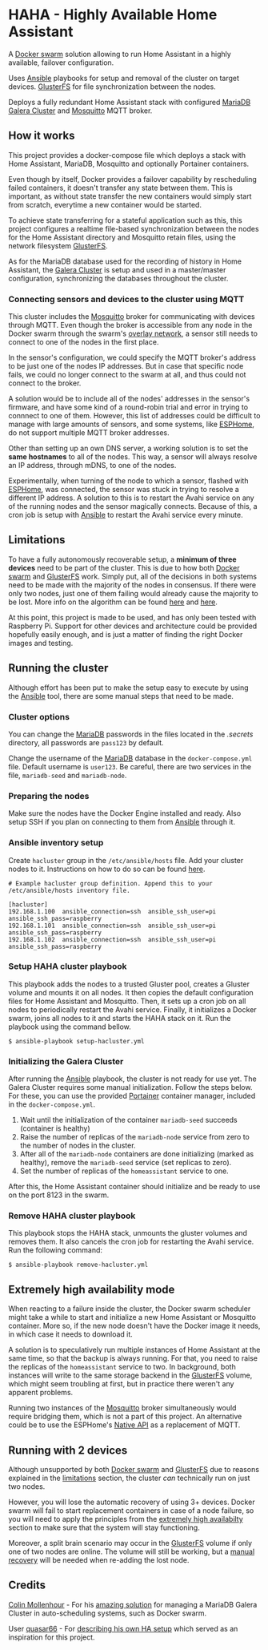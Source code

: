 # HAHA - Highly Available Home Assistant
A [Docker swarm](https://docs.docker.com/engine/swarm/) solution allowing to run Home Assistant in a highly available, failover configuration. 

Uses [Ansible](https://www.ansible.com/) playbooks for setup and removal of the cluster on target devices. [GlusterFS](https://www.gluster.org/) for file synchronization between the nodes.

Deploys a fully redundant Home Assistant stack with configured [MariaDB Galera Cluster](https://galeracluster.com/) and [Mosquitto](https://mosquitto.org/) MQTT broker.

## How it works
This project provides a docker-compose file which deploys a stack with Home Assistant, MariaDB, Mosquitto and optionally Portainer containers.

Even though by itself, Docker provides a failover capability by rescheduling failed containers, it doesn't transfer any state between them. This is important, as without state transfer the new containers would simply start from scratch, everytime a new container would be started.

To achieve state transferring for a stateful application such as this, this project configures a realtime file-based synchronization between the nodes for the Home Assistant directory and Mosquitto retain files, using the network filesystem [GlusterFS](https://www.gluster.org/).

As for the MariaDB database used for the recording of history in Home Assistant, the [Galera Cluster](https://galeracluster.com/) is setup and used in a master/master configuration, synchronizing the databases throughout the cluster.

### Connecting sensors and devices to the cluster using MQTT
This cluster includes the [Mosquitto](https://mosquitto.org/) broker for communicating with devices through MQTT. Even though the broker is accessible from any node in the Docker swarm through the swarm's [overlay network](https://docs.docker.com/network/overlay/), a sensor still needs to connect to one of the nodes in the first place.

In the sensor's configuration, we could specify the MQTT broker's address to be just one of the nodes IP addresses. But in case that specific node fails, we could no longer connect to the swarm at all, and thus could not connect to the broker.

A solution would be to include all of the nodes' addresses in the sensor's firmware, and have some kind of a round-robin trial and error in trying to connnect to one of them. However, this list of addresses could be difficult to manage with large amounts of sensors, and some systems, like [ESPHome](https://esphome.io/index.html), do not support multiple MQTT broker addresses.

Other than setting up an own DNS server, a working solution is to set the **same hostnames** to all of the nodes. This way, a sensor will always resolve an IP address, through mDNS, to one of the nodes.

Experimentally, when turning of the node to which a sensor, flashed with [ESPHome](https://esphome.io/index.html), was connected, the sensor was stuck in trying to resolve a different IP address. A solution to this is to restart the Avahi service on any of the running nodes and the sensor magically connects. Because of this, a cron job is setup with [Ansible](https://www.ansible.com/) to restart the Avahi service every minute.


## Limitations
To have a fully autonomously recoverable setup, a **minimum of three devices** need to be part of the cluster. This is due to how both [Docker swarm](https://docs.docker.com/engine/swarm/) and [GlusterFS](https://www.gluster.org/) work. Simply put, all of the decisions in both systems need to be made with the majority of the nodes in consensus. If there were only two nodes, just one of them failing would already cause the majority to be lost. More info on the algorithm can be found [here](https://docs.docker.com/engine/swarm/raft/ "Raft consensus in swarm mode") and [here](https://docs.gluster.org/en/latest/Administrator%20Guide/arbiter-volumes-and-quorum/#client-quorum "Gluster Docs - Client Quorum").

At this point, this project is made to be used, and has only been tested with Raspberry Pi. Support for other devices and architecture could be provided hopefully easily enough, and is just a matter of finding the right Docker images and testing.

## Running the cluster
Although effort has been put to make the setup easy to execute by using the [Ansible](https://www.ansible.com/) tool, there are some manual steps that need to be made.

### Cluster options
You can change the [MariaDB](https://mariadb.org/) passwords in the files located in the *.secrets* directory, all passwords are `pass123` by default.

Change the username of the [MariaDB](https://mariadb.org/) database in the `docker-compose.yml` file. Default username is `user123`. Be careful, there are two services in the file, `mariadb-seed` and `mariadb-node`.

### Preparing the nodes
Make sure the nodes have the Docker Engine installed and ready. Also setup SSH if you plan on connecting to them from [Ansible](https://www.ansible.com/) through it.

### Ansible inventory setup
Create `hacluster` group in the `/etc/ansible/hosts` file. Add your cluster nodes to it. Instructions on how to do so can be found [here](https://docs.ansible.com/ansible/latest/network/getting_started/first_inventory.html).

```
# Example hacluster group definition. Append this to your /etc/ansible/hosts inventory file.

[hacluster]
192.168.1.100  ansible_connection=ssh  ansible_ssh_user=pi  ansible_ssh_pass=raspberry
192.168.1.101  ansible_connection=ssh  ansible_ssh_user=pi  ansible_ssh_pass=raspberry
192.168.1.102  ansible_connection=ssh  ansible_ssh_user=pi  ansible_ssh_pass=raspberry
```

### Setup HAHA cluster playbook
This playbook adds the nodes to a trusted Gluster pool, creates a Gluster volume and mounts it on all nodes. It then copies the default configuration files for Home Assistant and Mosquitto. Then, it sets up a cron job on all nodes to periodically restart the Avahi service. Finally, it initializes a Docker swarm, joins all nodes to it and starts the HAHA stack on it. Run the playbook using the command bellow.

`$ ansible-playbook setup-hacluster.yml`

### Initializing the Galera Cluster
After running the [Ansible](https://www.ansible.com/) playbook, the cluster is not ready for use yet. The Galera Cluster requires some manual initialization. Follow the steps below. For these, you can use the provided [Portainer](https://www.portainer.io/) container manager, included in the `docker-compose.yml`.

1. Wait until the initialization of the container `mariadb-seed` succeeds (container is healthy)
2. Raise the number of replicas of the `mariadb-node` service from zero to the number of nodes in the cluster.
3. After all of the `mariadb-node` containers are done initializing (marked as healthy), remove the `mariadb-seed` service (set replicas to zero).
4. Set the number of replicas of the `homeassistant` service to one.

After this, the Home Assistant container should initialize and be ready to use on the port 8123 in the swarm.

### Remove HAHA cluster playbook
This playbook stops the HAHA stack, unmounts the gluster volumes and removes them. It also cancels the cron job for restarting the Avahi service. Run the following command:

`$ ansible-playbook remove-hacluster.yml`

## Extremely high availability mode
When reacting to a failure inside the cluster, the Docker swarm scheduler might take a while to start and initialize a new Home Assistant or Mosquitto container. More so, if the new node doesn't have the Docker image it needs, in which case it needs to download it.

A solution is to speculatively run multiple instances of Home Assistant at the same time, so that the backup is always running. For that, you need to raise the replicas of the `homeassistant` service to two. In background, both instances will write to the same storage backend in the [GlusterFS](https://www.gluster.org/) volume, which might seem troubling at first, but in practice there weren't any apparent problems.

Running two instances of the [Mosquitto](https://mosquitto.org/) broker simultaneously would require bridging them, which is not a part of this project. An alternative could be to use the ESPHome's [Native API](https://esphome.io/components/api.html) as a replacement of MQTT.

## Running with 2 devices
Although unsupported by both [Docker swarm](https://docs.docker.com/engine/swarm/) and [GlusterFS](https://www.gluster.org/) due to reasons explained in the [limitations](#limitations) section, the cluster *can* technically run on just two nodes.

However, you will lose the automatic recovery of using 3+ devices. Docker swarm will fail to start replacement containers in case of a node failure, so you will need to apply the principles from the [extremely high availabilty](#extremely-high-availability-mode) section to make sure that the system will stay functioning.

Moreover, a split brain scenario may occur in the [GlusterFS](https://www.gluster.org/) volume if only one of two nodes are online. The volume will still be working, but a [manual recovery](https://docs.gluster.org/en/latest/Troubleshooting/resolving-splitbrain/) will be needed when re-adding the lost node.


## Credits
[Colin Mollenhour](https://github.com/colinmollenhour) - For his [amazing solution](https://github.com/colinmollenhour/mariadb-galera-swarm) for managing a MariaDB Galera Cluster in auto-scheduling systems, such as Docker swarm.

User [quasar66](https://community.home-assistant.io/u/quasar66) - For [describing his own HA setup](https://community.home-assistant.io/t/is-it-possible-to-configure-several-homeassistant-docker-containers-to-act-as-a-docker-swarm/38359/37) which served as an inspiration for this project.